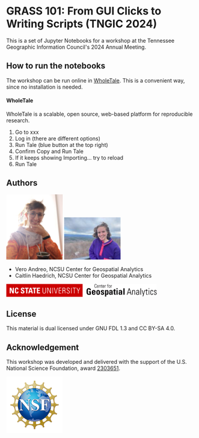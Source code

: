 # GRASS 101: From GUI Clicks to Writing Scripts (TNGIC 2024)

This is a set of Jupyter Notebooks for a workshop at the Tennessee Geographic Information Council's 2024 Annual Meeting.

## How to run the notebooks
The workshop can be run online in [WholeTale](https://wholetale.org/). This is a convenient way, since no installation is needed.

#### WholeTale
WholeTale is a scalable, open source, web-based platform for reproducible research.

1. Go to xxx
2. Log in (there are different options)
3. Run Tale (blue button at the top right)
4. Confirm Copy and Run Tale
5. If it keeps showing Importing... try to reload
6. Run Tale

## Authors
<p float="left">
<img src="img/Vero_Andreo.png" title="Vero Andreo" width=150>
<img src="img/Caitlin_Haedrich.jpg" title="Caitlin Haedrich" width=150>
</p>

* Vero Andreo, NCSU Center for Geospatial Analytics
* Caitlin Haedrich, NCSU Center for Geospatial Analytics

<img src="img/ncsu_cga.png" title="Center for Geospatial Analytics at NC State" width=400>

## License

This material is dual licensed under GNU FDL 1.3 and CC BY-SA 4.0.

## Acknowledgement
This workshop was developed and delivered with the support of the U.S. National Science Foundation, award [2303651](https://www.nsf.gov/awardsearch/showAward?AWD_ID=2303651).

<img src="img/NSF_logo.png" title="NSF" width=150>